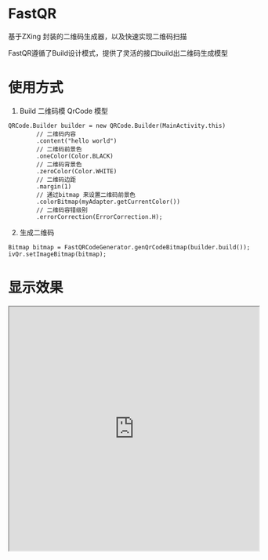 # FastQR
基于ZXing 封装的二维码生成器，以及快速实现二维码扫描

FastQR遵循了Build设计模式，提供了灵活的接口build出二维码生成模型

# 使用方式

1. Build 二维码模 QrCode 模型
```
QRCode.Builder builder = new QRCode.Builder(MainActivity.this)
        // 二维码内容
        .content("hello world")
        // 二维码前景色
        .oneColor(Color.BLACK)
        // 二维码背景色
        .zeroColor(Color.WHITE)
        // 二维码边距
        .margin(1)
        // 通过bitmap 来设置二维码前景色
        .colorBitmap(myAdapter.getCurrentColor())
        // 二维码容错级别
        .errorCorrection(ErrorCorrection.H);
```       

2. 生成二维码

```
Bitmap bitmap = FastQRCodeGenerator.genQrCodeBitmap(builder.build());
ivQr.setImageBitmap(bitmap);  
```

# 显示效果
<iframe height=498 width=510 src="https://github.com/yxdroid/FastQR/blob/master/device-2017-08-21-104647.mp4">

# 二维码扫描

定义QRScanView作为扫描试图

```
public class QrScanActivity extends BaseQRScanActivity implements OnQRScanListener {

    private QRScanView qrScanView;

    @Override
    protected void onCreate(@Nullable Bundle savedInstanceState) {
        super.onCreate(savedInstanceState);
        super.setContentView(R.layout.activity_qr_scan);

        qrScanView = (QRScanView) findViewById(R.id.qrscan_view);
        // 设置扫描监听器
        qrScanView.setOnQRScanListener(this);
        // 设置扫描框下方提示语
        qrScanView.setQRTipText("hello fast qr");
        // 设置扫描横线
        qrScanView.setScanLine(R.mipmap.laser_li);
    }

    @Override
    protected void onResume() {
        super.onResume();
        qrScanView.onResume();
    }

    @Override
    protected void onPause() {
        super.onPause();
        qrScanView.onPause();
    }

    @Override
    protected void onDestroy() {
        super.onDestroy();
        qrScanView.onDestory();
    }

    @Override
    public void onScanSuccess(String text) {
        Toast.makeText(this, text, Toast.LENGTH_SHORT).show();
    }

    @Override
    public void onScanError(Exception e) {
        Toast.makeText(this, "相机打开异常", Toast.LENGTH_SHORT).show();
    }
}
```
